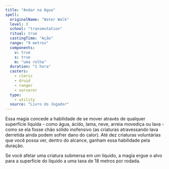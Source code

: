 ```yaml
---
title: "Andar na Água"
spell:
  originalName: "Water Walk"
  level: 3
  school: "transmutation"
  ritual: true
  castingTime: "Ação"
  range: "9 metros"
  components:
    v: true
    s: true
    m: "uma rolha"
  duration: "1 hora"
  casters:
    - cleric
    - druid
    - ranger
    - sorcerer
  type:
    - utility
  source: "Livro do Jogador"
---
```


Essa magia concede a habilidade de se mover através de qualquer superfície líquida - como água, ácido, lama, neve, arreia movediça ou lava - como se ela fosse chão sólido inofensivo (as criaturas atravessando lava derretida ainda podem sofrer dano do calor). Até dez criaturas voluntárias que você possa ver, dentro do alcance, ganham essa habilidade pela duração.

Se você afetar uma criatura submersa em um líquido, a magia ergue o alvo para a superfície do líquido a uma taxa de 18 metros por rodada.
